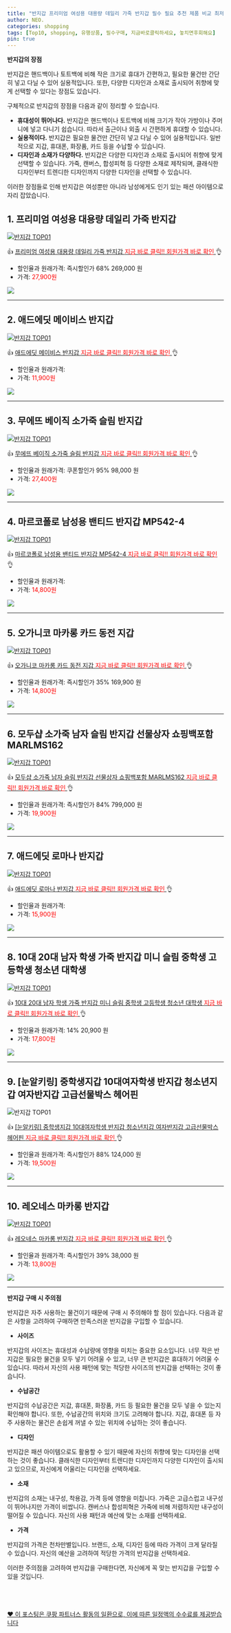 ```yaml
---
title: "반지갑 프리미엄 여성용 대용량 데일리 가죽 반지갑 필수 필요 추천 제품 비교 최저 가격 비교 장점 구매 후기 구매평"
author: NEO.
categories: shopping
tags: [Top10, shopping, 유행상품, 필수구매, 지금바로클릭하세요, 놓치면후회해요]
pin: true
---
```

**반지갑의 장점**

반지갑은 핸드백이나 토트백에 비해 작은 크기로 휴대가 간편하고, 필요한 물건만 간단히 넣고 다닐 수 있어 실용적입니다. 또한, 다양한 디자인과 소재로 출시되어 취향에 맞게 선택할 수 있다는 장점도 있습니다.

구체적으로 반지갑의 장점을 다음과 같이 정리할 수 있습니다.

* **휴대성이 뛰어나다.** 반지갑은 핸드백이나 토트백에 비해 크기가 작아 가방이나 주머니에 넣고 다니기 쉽습니다. 따라서 출근이나 외출 시 간편하게 휴대할 수 있습니다.
* **실용적이다.** 반지갑은 필요한 물건만 간단히 넣고 다닐 수 있어 실용적입니다. 일반적으로 지갑, 휴대폰, 화장품, 카드 등을 수납할 수 있습니다.
* **디자인과 소재가 다양하다.** 반지갑은 다양한 디자인과 소재로 출시되어 취향에 맞게 선택할 수 있습니다. 가죽, 캔버스, 합성피혁 등 다양한 소재로 제작되며, 클래식한 디자인부터 트렌디한 디자인까지 다양한 디자인을 선택할 수 있습니다.

이러한 장점들로 인해 반지갑은 여성뿐만 아니라 남성에게도 인기 있는 패션 아이템으로 자리 잡았습니다.

   

## 1. 프리미엄 여성용 대용량 데일리 가죽 반지갑

[![반지갑 TOP01](https://thumbnail9.coupangcdn.com/thumbnails/remote/490x490ex/image/vendor_inventory/bcd2/978c3e3b59baf1191758af3e51d3112ffb41511fa6fe198072275e062fe0.jpg)](https://link.coupang.com/re/AFFSDP?lptag=AF3617701&subid=GithubCoopas&pageKey=7580043306&traceid=V0-153&itemId=20007802360&vendorItemId=87198654522)


👍 [프리미엄 여성용 대용량 데일리 가죽 반지갑 <font color=red> 지금 바로 클릭!! 회원가격 바로 확인 </font> ](https://link.coupang.com/re/AFFSDP?lptag=AF3617701&subid=GithubCoopas&pageKey=7580043306&traceid=V0-153&itemId=20007802360&vendorItemId=87198654522) 👌 


- 할인율과 원래가격: 즉시할인가 68%  269,000   원
- 가격: <span style='color:red'>27,900원</span>

[![](/discount_price.png)](https://link.coupang.com/re/AFFSDP?lptag=AF3617701&subid=GithubCoopas&pageKey=7580043306&traceid=V0-153&itemId=20007802360&vendorItemId=87198654522)

---


   

## 2. 애드에딧 메이비스 반지갑

[![반지갑 TOP01](https://thumbnail7.coupangcdn.com/thumbnails/remote/490x490ex/image/retail/images/3993257142051445-5d607b2f-0335-4c77-bb2f-bc1a6a376cc9.jpg)](https://link.coupang.com/re/AFFSDP?lptag=AF3617701&subid=GithubCoopas&pageKey=269873677&traceid=V0-153&itemId=847444399&vendorItemId=5390041034)


👍 [애드에딧 메이비스 반지갑 <font color=red> 지금 바로 클릭!! 회원가격 바로 확인 </font> ](https://link.coupang.com/re/AFFSDP?lptag=AF3617701&subid=GithubCoopas&pageKey=269873677&traceid=V0-153&itemId=847444399&vendorItemId=5390041034) 👌 


- 할인율과 원래가격: 
- 가격: <span style='color:red'>11,900원</span>

[![](/discount_price.png)](https://link.coupang.com/re/AFFSDP?lptag=AF3617701&subid=GithubCoopas&pageKey=269873677&traceid=V0-153&itemId=847444399&vendorItemId=5390041034)

---


   

## 3. 무에뜨 베이직 소가죽 슬림 반지갑

[![반지갑 TOP01](https://thumbnail6.coupangcdn.com/thumbnails/remote/490x490ex/image/retail/images/2019/09/24/15/1/43135f41-b46d-4a83-9c64-05d789594340.jpg)](https://link.coupang.com/re/AFFSDP?lptag=AF3617701&subid=GithubCoopas&pageKey=77752177&traceid=V0-153&itemId=251367601&vendorItemId=5376130670)


👍 [무에뜨 베이직 소가죽 슬림 반지갑 <font color=red> 지금 바로 클릭!! 회원가격 바로 확인 </font> ](https://link.coupang.com/re/AFFSDP?lptag=AF3617701&subid=GithubCoopas&pageKey=77752177&traceid=V0-153&itemId=251367601&vendorItemId=5376130670) 👌 


- 할인율과 원래가격: 쿠폰할인가 95%  98,000   원
- 가격: <span style='color:red'>27,400원</span>

[![](/discount_price.png)](https://link.coupang.com/re/AFFSDP?lptag=AF3617701&subid=GithubCoopas&pageKey=77752177&traceid=V0-153&itemId=251367601&vendorItemId=5376130670)

---


   

## 4. 마르코폴로 남성용 밴티드 반지갑 MP542-4

[![반지갑 TOP01](https://thumbnail6.coupangcdn.com/thumbnails/remote/490x490ex/image/retail/images/1281550067693402-c3497546-f2f0-425e-bac3-a3a62d506b54.jpg)](https://link.coupang.com/re/AFFSDP?lptag=AF3617701&subid=GithubCoopas&pageKey=493768&traceid=V0-153&itemId=739439527&vendorItemId=4867144786)


👍 [마르코폴로 남성용 밴티드 반지갑 MP542-4 <font color=red> 지금 바로 클릭!! 회원가격 바로 확인 </font> ](https://link.coupang.com/re/AFFSDP?lptag=AF3617701&subid=GithubCoopas&pageKey=493768&traceid=V0-153&itemId=739439527&vendorItemId=4867144786) 👌 


- 할인율과 원래가격: 
- 가격: <span style='color:red'>14,800원</span>

[![](/discount_price.png)](https://link.coupang.com/re/AFFSDP?lptag=AF3617701&subid=GithubCoopas&pageKey=493768&traceid=V0-153&itemId=739439527&vendorItemId=4867144786)

---


   

## 5. 오가니코 마카롱 카드 동전 지갑

[![반지갑 TOP01](https://thumbnail7.coupangcdn.com/thumbnails/remote/490x490ex/image/vendor_inventory/be99/4ef899ae5502b4cf351af13d68b77a1327cae6325cfb7a9ad09ec6e14b3f.jpg)](https://link.coupang.com/re/AFFSDP?lptag=AF3617701&subid=GithubCoopas&pageKey=7619477807&traceid=V0-153&itemId=20197803736&vendorItemId=87349764803)


👍 [오가니코 마카롱 카드 동전 지갑 <font color=red> 지금 바로 클릭!! 회원가격 바로 확인 </font> ](https://link.coupang.com/re/AFFSDP?lptag=AF3617701&subid=GithubCoopas&pageKey=7619477807&traceid=V0-153&itemId=20197803736&vendorItemId=87349764803) 👌 


- 할인율과 원래가격: 즉시할인가 35%  169,900   원
- 가격: <span style='color:red'>14,800원</span>

[![](/discount_price.png)](https://link.coupang.com/re/AFFSDP?lptag=AF3617701&subid=GithubCoopas&pageKey=7619477807&traceid=V0-153&itemId=20197803736&vendorItemId=87349764803)

---


   

## 6. 모두샵 소가죽 남자 슬림 반지갑 선물상자 쇼핑백포함 MARLMS162

[![반지갑 TOP01](https://thumbnail6.coupangcdn.com/thumbnails/remote/490x490ex/image/vendor_inventory/0ef3/a00109ffb245b43b8a1c2c2d60c474238ccf3cc938aada1bb485f802c7bd.jpg)](https://link.coupang.com/re/AFFSDP?lptag=AF3617701&subid=GithubCoopas&pageKey=7458602146&traceid=V0-153&itemId=19435520680&vendorItemId=86553397008)


👍 [모두샵 소가죽 남자 슬림 반지갑 선물상자 쇼핑백포함 MARLMS162 <font color=red> 지금 바로 클릭!! 회원가격 바로 확인 </font> ](https://link.coupang.com/re/AFFSDP?lptag=AF3617701&subid=GithubCoopas&pageKey=7458602146&traceid=V0-153&itemId=19435520680&vendorItemId=86553397008) 👌 


- 할인율과 원래가격: 즉시할인가 84%  799,000   원
- 가격: <span style='color:red'>19,900원</span>

[![](/discount_price.png)](https://link.coupang.com/re/AFFSDP?lptag=AF3617701&subid=GithubCoopas&pageKey=7458602146&traceid=V0-153&itemId=19435520680&vendorItemId=86553397008)

---


   

## 7. 애드에딧 로마나 반지갑

[![반지갑 TOP01](https://thumbnail6.coupangcdn.com/thumbnails/remote/490x490ex/image/retail/images/914992982618127-b0c318f6-c8ac-4cb6-978f-c36ee3c67317.jpg)](https://link.coupang.com/re/AFFSDP?lptag=AF3617701&subid=GithubCoopas&pageKey=1063892847&traceid=V0-153&itemId=2009798207&vendorItemId=70009657450)


👍 [애드에딧 로마나 반지갑 <font color=red> 지금 바로 클릭!! 회원가격 바로 확인 </font> ](https://link.coupang.com/re/AFFSDP?lptag=AF3617701&subid=GithubCoopas&pageKey=1063892847&traceid=V0-153&itemId=2009798207&vendorItemId=70009657450) 👌 


- 할인율과 원래가격: 
- 가격: <span style='color:red'>15,900원</span>

[![](/discount_price.png)](https://link.coupang.com/re/AFFSDP?lptag=AF3617701&subid=GithubCoopas&pageKey=1063892847&traceid=V0-153&itemId=2009798207&vendorItemId=70009657450)

---


   

## 8. 10대 20대 남자 학생 가죽 반지갑 미니 슬림 중학생 고등학생 청소년 대학생

[![반지갑 TOP01](https://thumbnail10.coupangcdn.com/thumbnails/remote/490x490ex/image/vendor_inventory/854f/dc27dea06c67edddd6c908a668734988554a248c490c79e79c44dfc70c7e.jpg)](https://link.coupang.com/re/AFFSDP?lptag=AF3617701&subid=GithubCoopas&pageKey=5010345273&traceid=V0-153&itemId=6706747044&vendorItemId=74000326427)


👍 [10대 20대 남자 학생 가죽 반지갑 미니 슬림 중학생 고등학생 청소년 대학생 <font color=red> 지금 바로 클릭!! 회원가격 바로 확인 </font> ](https://link.coupang.com/re/AFFSDP?lptag=AF3617701&subid=GithubCoopas&pageKey=5010345273&traceid=V0-153&itemId=6706747044&vendorItemId=74000326427) 👌 


- 할인율과 원래가격: 14%  20,900   원
- 가격: <span style='color:red'>17,800원</span>

[![](/discount_price.png)](https://link.coupang.com/re/AFFSDP?lptag=AF3617701&subid=GithubCoopas&pageKey=5010345273&traceid=V0-153&itemId=6706747044&vendorItemId=74000326427)

---


   

## 9. [눈알키링] 중학생지갑 10대여자학생 반지갑 청소년지갑 여자반지갑 고급선물박스 헤어핀

![반지갑 TOP01](https://thumbnail9.coupangcdn.com/thumbnails/remote/490x490ex/image/vendor_inventory/3a14/a3892c5f59db01e0fdde36399ea30cb7f0e61196961108710c4ed2efcef2.JPG)


👍 [[눈알키링] 중학생지갑 10대여자학생 반지갑 청소년지갑 여자반지갑 고급선물박스 헤어핀 <font color=red> 지금 바로 클릭!! 회원가격 바로 확인 </font> ](https://link.coupang.com/re/AFFSDP?lptag=AF3617701&subid=GithubCoopas&pageKey=7614765696&traceid=V0-153&itemId=20175364853&vendorItemId=85076098391) 👌 


- 할인율과 원래가격: 즉시할인가 88%  124,000   원
- 가격: <span style='color:red'>19,500원</span>

[![](/discount_price.png)](https://link.coupang.com/re/AFFSDP?lptag=AF3617701&subid=GithubCoopas&pageKey=7614765696&traceid=V0-153&itemId=20175364853&vendorItemId=85076098391)

---


   

## 10. 레오네스 마카롱 반지갑

[![반지갑 TOP01](https://thumbnail10.coupangcdn.com/thumbnails/remote/490x490ex/image/vendor_inventory/cc69/899593b78a874690b64bb86f9e5994b90ee559b303810363f7fb0db12e35.jpg)](https://link.coupang.com/re/AFFSDP?lptag=AF3617701&subid=GithubCoopas&pageKey=7489098708&traceid=V0-153&itemId=19579495676&vendorItemId=86703206856)


👍 [레오네스 마카롱 반지갑 <font color=red> 지금 바로 클릭!! 회원가격 바로 확인 </font> ](https://link.coupang.com/re/AFFSDP?lptag=AF3617701&subid=GithubCoopas&pageKey=7489098708&traceid=V0-153&itemId=19579495676&vendorItemId=86703206856) 👌 


- 할인율과 원래가격: 즉시할인가 39%  38,000   원
- 가격: <span style='color:red'>13,800원</span>

[![](/discount_price.png)](https://link.coupang.com/re/AFFSDP?lptag=AF3617701&subid=GithubCoopas&pageKey=7489098708&traceid=V0-153&itemId=19579495676&vendorItemId=86703206856)

---
**반지갑 구매 시 주의점**

반지갑은 자주 사용하는 물건이기 때문에 구매 시 주의해야 할 점이 있습니다. 다음과 같은 사항을 고려하여 구매하면 만족스러운 반지갑을 구입할 수 있습니다.

* **사이즈**

반지갑의 사이즈는 휴대성과 수납량에 영향을 미치는 중요한 요소입니다. 너무 작은 반지갑은 필요한 물건을 모두 넣기 어려울 수 있고, 너무 큰 반지갑은 휴대하기 어려울 수 있습니다. 따라서 자신의 사용 패턴에 맞는 적당한 사이즈의 반지갑을 선택하는 것이 좋습니다.

* **수납공간**

반지갑의 수납공간은 지갑, 휴대폰, 화장품, 카드 등 필요한 물건을 모두 넣을 수 있는지 확인해야 합니다. 또한, 수납공간의 위치와 크기도 고려해야 합니다. 지갑, 휴대폰 등 자주 사용하는 물건은 손쉽게 꺼낼 수 있는 위치에 수납하는 것이 좋습니다.

* **디자인**

반지갑은 패션 아이템으로도 활용할 수 있기 때문에 자신의 취향에 맞는 디자인을 선택하는 것이 좋습니다. 클래식한 디자인부터 트렌디한 디자인까지 다양한 디자인이 출시되고 있으므로, 자신에게 어울리는 디자인을 선택하세요.

* **소재**

반지갑의 소재는 내구성, 착용감, 가격 등에 영향을 미칩니다. 가죽은 고급스럽고 내구성이 뛰어나지만 가격이 비쌉니다. 캔버스나 합성피혁은 가죽에 비해 저렴하지만 내구성이 떨어질 수 있습니다. 자신의 사용 패턴과 예산에 맞는 소재를 선택하세요.

* **가격**

반지갑의 가격은 천차만별입니다. 브랜드, 소재, 디자인 등에 따라 가격이 크게 달라질 수 있습니다. 자신의 예산을 고려하여 적당한 가격의 반지갑을 선택하세요.

이러한 주의점을 고려하여 반지갑을 구매한다면, 자신에게 꼭 맞는 반지갑을 구입할 수 있을 것입니다.<br><br><br><br><br> [ ❤  이 포스팅은 쿠팡 파트너스 활동의 일환으로, 이에 따른 일정액의 수수료를 제공받습니다](https://link.coupang.com/a/bcEFyh)